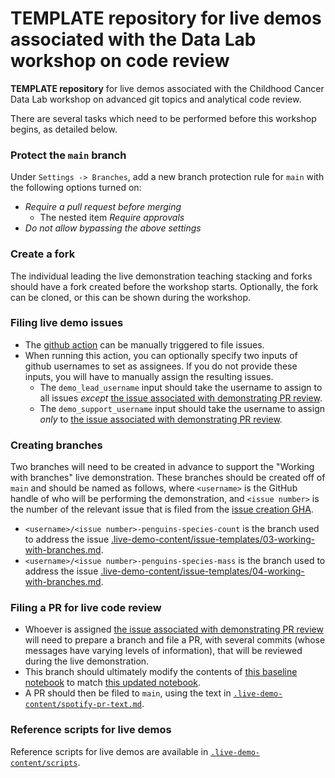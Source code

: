 # TEMPLATE repository for live demos associated with the Data Lab workshop on code review
**TEMPLATE repository** for live demos associated with the Childhood Cancer Data Lab workshop on advanced git topics and analytical code review.

There are several tasks which need to be performed before this workshop begins, as detailed below.

### Protect the `main` branch

Under `Settings -> Branches`, add a new branch protection rule for `main` with the following options turned on:

* _Require a pull request before merging_
  * The nested item _Require approvals_
* _Do not allow bypassing the above settings_


### Create a fork

The individual leading the live demonstration teaching stacking and forks should have a fork created before the workshop starts.
Optionally, the fork can be cloned, or this can be shown during the workshop.

### Filing live demo issues

* The [github action](.github/workflows/file-live-demo-issues.yml) can be manually triggered to file issues.
* When running this action, you can optionally specify two inputs of github usernames to set as assignees.
If you do not provide these inputs, you will have to manually assign the resulting issues.
  * The `demo_lead_username` input should take the username to assign to all issues _except_ [the issue associated with demonstrating PR review](.live-demo-content/issue-templates/performing-code-review.md).
  * The `demo_support_username` input should take the username to assign _only_ to [the issue associated with demonstrating PR review](.live-demo-content/issue-templates/performing-code-review.md).

### Creating branches

Two branches will need to be created in advance to support the "Working with branches" live demonstration.
These branches should be created off of `main` and should be named as follows, where `<username>` is the GitHub handle of who will be performing the demonstration, and `<issue number>` is the number of the relevant issue that is filed from the [issue creation GHA](.github/workflows/file-live-demo-issues.yml).
* `<username>/<issue number>-penguins-species-count` is the branch used to address the issue [.live-demo-content/issue-templates/03-working-with-branches.md](.live-demo-content/issue-templates/03-working-with-branches.md).
* `<username>/<issue number>-penguins-species-mass` is the branch used to address the issue [.live-demo-content/issue-templates/04-working-with-branches.md](.live-demo-content/issue-templates/04-working-with-branches.md).
### Filing a PR for live code review

* Whoever is assigned [the issue associated with demonstrating PR review](.live-demo-content/issue-templates/performing-code-review.md) will need to prepare a branch and file a PR, with several commits (whose messages have varying levels of information), that will be reviewed during the live demonstration.
* This branch should ultimately modify the contents of [this baseline notebook](analyses/explore-spotify-variation.Rmd) to match [this updated notebook](.live-demo-content/analyses/explore-spotify-variation-with-UMAPs.Rmd).
* A PR should then be filed to `main`, using the text in [`.live-demo-content/spotify-pr-text.md`](.live-demo-content/spotify-pr-text.md).

### Reference scripts for live demos

Reference scripts for live demos are available in [`.live-demo-content/scripts`](.live-demo-content/scripts).
